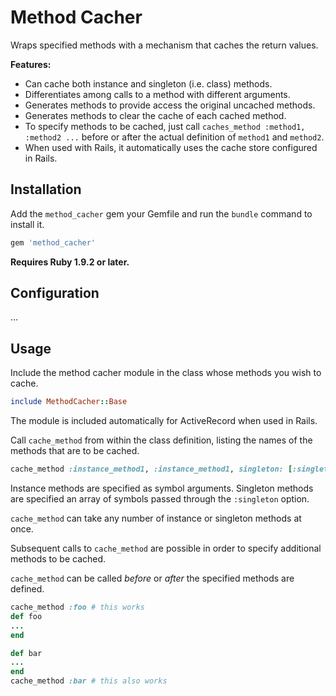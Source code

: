 # Method Cacher

Wraps specified methods with a mechanism that caches the return values.

__Features:__

+ Can cache both instance and singleton (i.e. class) methods.
+ Differentiates among calls to a method with different arguments.
+ Generates methods to provide access the original uncached methods.
+ Generates methods to clear the cache of each cached method.
+ To specify methods to be cached, just call `caches_method :method1, :method2 ...` before or after the actual definition of `method1` and `method2`.
+ When used with Rails, it automatically uses the cache store configured in Rails.

## Installation

Add the `method_cacher` gem your Gemfile and run the `bundle` command to install it.

```ruby
gem 'method_cacher'
```

__Requires Ruby 1.9.2 or later.__

## Configuration

...

## Usage

Include the method cacher module in the class whose methods you wish to cache.

```ruby
include MethodCacher::Base
```

The module is included automatically for ActiveRecord when used in Rails.

Call `cache_method` from within the class definition, listing the names of the methods that are to be cached.

```ruby
cache_method :instance_method1, :instance_method1, singleton: [:singleton_method1, :singleton_method2]
```

Instance methods are specified as symbol arguments. Singleton methods are specified an array of symbols
passed through the `:singleton` option.

`cache_method` can take any number of instance or singleton methods at once.

Subsequent calls to `cache_method` are possible in order to specify additional methods to be cached.

`cache_method` can be called _before_ or _after_ the specified methods are defined.

```ruby
cache_method :foo # this works
def foo
...
end

def bar
...
end
cache_method :bar # this also works
```